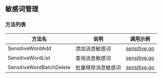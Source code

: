 ## 敏感词管理

### 方法列表
| 方法名                      | 说明        | 调用示例                           |
|--------------------------|-----------|--------------------------------|
| SensitiveWordAdd         | 添加消息敏感词   | [sensitive.go](./sensitive.go) |
| SensitiveWordList        | 查询消息敏感词   | [sensitive.go](./sensitive.go) |
| SensitiveWordBatchDelete | 批量移除消息敏感词 | [sensitive.go](./sensitive.go) |
